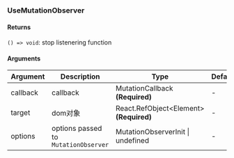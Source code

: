 ### UseMutationObserver

#### Returns
`() => void`: stop listenering function

#### Arguments
|Argument|Description|Type|DefaultValue|
|---|---|---|---|
|callback|callback|MutationCallback  **(Required)**|-|
|target|dom对象|React.RefObject&lt;Element&gt;  **(Required)**|-|
|options|options passed to `MutationObserver`|MutationObserverInit \| undefined |-|
